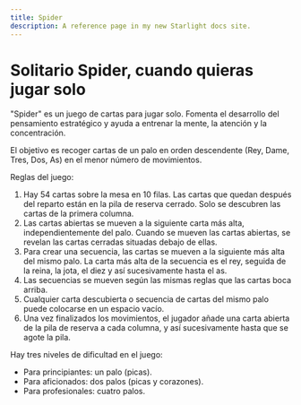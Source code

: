 ```yaml
---
title: Spider
description: A reference page in my new Starlight docs site.
---
```


# Solitario Spider, cuando quieras jugar solo

"Spider" es un juego de cartas para jugar solo. Fomenta el desarrollo del pensamiento estratégico y ayuda a entrenar la mente, la atención y la concentración.

El objetivo es recoger cartas de un palo en orden descendente (Rey, Dame, Tres, Dos, As) en el menor número de movimientos.

Reglas del juego:
1. Hay 54 cartas sobre la mesa en 10 filas. Las cartas que quedan después del reparto están en la pila de reserva cerrado. Solo se descubren las cartas de la primera columna.
2. Las cartas abiertas se mueven a la siguiente carta más alta, independientemente del palo. Cuando se mueven las cartas abiertas, se revelan las cartas cerradas situadas debajo de ellas.
3. Para crear una secuencia, las cartas se mueven a la siguiente más alta del mismo palo. La carta más alta de la secuencia es el rey, seguida de la reina, la jota, el diez y así sucesivamente hasta el as.
4. Las secuencias se mueven según las mismas reglas que las cartas boca arriba.
5. Cualquier carta descubierta o secuencia de cartas del mismo palo puede colocarse en un espacio vacío.
6. Una vez finalizados los movimientos, el jugador añade una carta abierta de la pila de reserva a cada columna, y así sucesivamente hasta que se agote la pila.

Hay tres niveles de dificultad en el juego:

- Para principiantes: un palo (picas).
- Para aficionados: dos palos (picas y corazones).
- Para profesionales: cuatro palos.